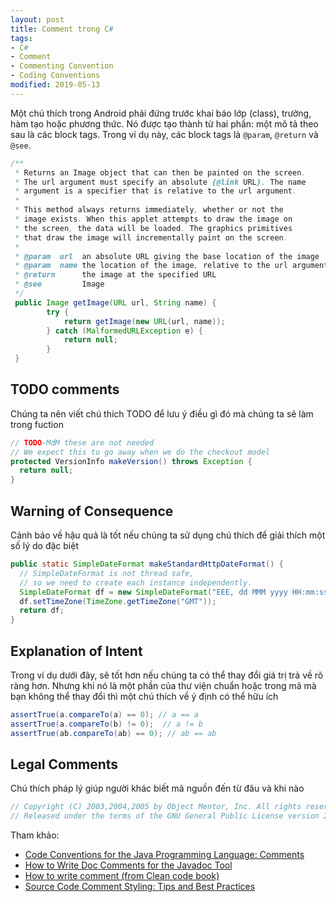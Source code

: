 ```yaml
---
layout: post
title: Comment trong C#
tags:
- C#
- Comment
- Commenting Convention
- Coding Conventions
modified: 2019-05-13
---
```


Một chú thích trong Android phải đứng trước khai báo lớp (class), trường, hàm tạo hoặc phương thức. Nó được tạo thành từ hai phần: một mô tả theo sau là các block tags. Trong ví dụ này, các block tags là `@param`, `@return` và `@see`.
```java
/**
 * Returns an Image object that can then be painted on the screen. 
 * The url argument must specify an absolute {@link URL}. The name
 * argument is a specifier that is relative to the url argument. 
 * 
 * This method always returns immediately, whether or not the 
 * image exists. When this applet attempts to draw the image on
 * the screen, the data will be loaded. The graphics primitives 
 * that draw the image will incrementally paint on the screen. 
 *
 * @param  url  an absolute URL giving the base location of the image
 * @param  name the location of the image, relative to the url argument
 * @return      the image at the specified URL
 * @see         Image
 */
 public Image getImage(URL url, String name) {
        try {
            return getImage(new URL(url, name));
        } catch (MalformedURLException e) {
            return null;
        }
 }
```

## TODO comments
Chúng ta nên viết chú thích TODO để lưu ý điều gì đó mà chúng ta sẽ làm trong fuction
```java
// TODO-MdM these are not needed
// We expect this to go away when we do the checkout model
protected VersionInfo makeVersion() throws Exception {
  return null;
}
```

## Warning of Consequence
Cảnh báo về hậu quả là tốt nếu chúng ta sử dụng chú thích để giải thích một số lý do đặc biệt
```java
public static SimpleDateFormat makeStandardHttpDateFormat() {
  // SimpleDateFormat is not thread safe,
  // so we need to create each instance independently.
  SimpleDateFormat df = new SimpleDateFormat("EEE, dd MMM yyyy HH:mm:ss z");
  df.setTimeZone(TimeZone.getTimeZone("GMT"));
  return df;
}
```

## Explanation of Intent
Trong ví dụ dưới đây, sẽ tốt hơn nếu chúng ta có thể thay đổi giá trị trả về rõ ràng hơn. Nhưng khi nó là một phần của thư viện chuẩn hoặc trong mã mà bạn không thể thay đổi thì một chú thích về ý định có thể hữu ích
```java
assertTrue(a.compareTo(a) == 0); // a == a
assertTrue(a.compareTo(b) != 0);  // a != b
assertTrue(ab.compareTo(ab) == 0); // ab == ab
```

## Legal Comments
Chú thích pháp lý giúp người khác biết mã nguồn đến từ đâu và khi nào
```java
// Copyright (C) 2003,2004,2005 by Object Mentor, Inc. All rights reserved.
// Released under the terms of the GNU General Public License version 2 or later.
```

Tham khảo:
- [Code Conventions for the Java Programming Language: Comments](https://www.oracle.com/technetwork/java/codeconventions-141999.html#385)
- [How to Write Doc Comments for the Javadoc Tool](https://www.oracle.com/technetwork/java/javase/documentation/index-137868.html)
- [How to write comment (from Clean code book)](https://viblo.asia/p/how-to-write-comment-from-clean-code-book-1VgZv3nYlAw)
- [Source Code Comment Styling: Tips and Best Practices](https://www.hongkiat.com/blog/source-code-comment-styling-tips/)
